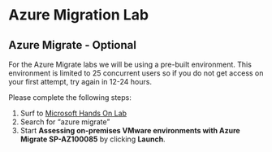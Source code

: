 # Azure Migration Lab
## Azure Migrate - Optional

For the Azure Migrate labs we will be using a pre-built environment.  This environment is limited to 25 concurrent users so if you do not get access on your first attempt, try again in 12-24 hours.

Please complete the following steps:
1.	Surf to [Microsoft Hands On Lab](https://www.microsoft.com/handsonlabs/selfpacedlabs) 
2.	Search for “azure migrate”
3.	Start **Assessing on-premises VMware environments with Azure Migrate SP-AZ100085** by clicking **Launch**.
